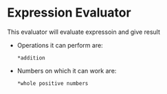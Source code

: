 Expression Evaluator
=========

This evaluator will evaluate expressoin and give result

  - Operations it can perform are:

        *addition
  - Numbers on which it can work are:

        *whole positive numbers

